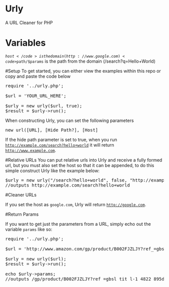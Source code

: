 # Urly
A URL Cleaner for PHP

# Variables
<code>$host</code> is the domain (http://www.google.com)
<code>$path/$params</code> is the path from the domain (/search?q=Hello+World)

#Setup
To get started, you can either view the examples within this repo or copy and paste the code below


<pre>
require '../urly.php';

$url = 'YOUR_URL_HERE';

$urly = new urly($url, true);
$result = $urly->run();
</pre>

When constructing Urly, you can set the following parameters 

<pre>new url([URL], [Hide Path?], [Host]</pre>

If the hide path parameter is set to true, when you run <code>http://example.com/search?hello+world</code> it will
return <code>http://www.example.com</code>.

#Relative URLs
You can put relative urls into Urly and receive a fully formed url, but you must also set the host so that it can be appended, to do this
simple construct Urly like the example below:

<pre>
$urly = new urly("/search?hello+world", false, "http://example.com");
//outputs http://example.com/search?hello+world
</pre>

#Cleaner URLs

If you set the host as <code>google.com</code>, Urly will return <code>http://google.com</code>.

#Return Params

If you want to get just the parameters from a URL, simply echo out the variable <code>params</code> like so:

<pre>
require '../urly.php';

$url = 'http://www.amazon.com/gp/product/B002FJZLJY?ref_=gbsl_tit_l-1_4822_895d0299&smid=ATVPDKIKX0DER';

$urly = new urly($url);
$result = $urly->run();

echo $urly->params;
//outputs /gp/product/B002FJZLJY?ref_=gbsl_tit_l-1_4822_895d0299&smid=ATVPDKIKX0DER
</pre>

